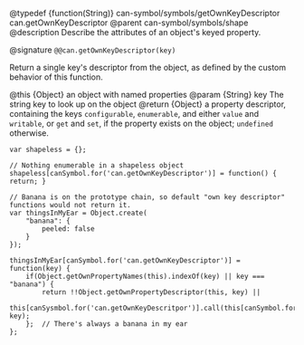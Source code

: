 @typedef {function(String)} can-symbol/symbols/getOwnKeyDescriptor can.getOwnKeyDescriptor
@parent can-symbol/symbols/shape
@description Describe the attributes of an object's keyed property.

@signature `@@can.getOwnKeyDescriptor(key)`

Return a single key's descriptor from the object, as defined by the custom behavior of this function.

@this {Object} an object with named properties
@param {String} key The string key to look up on the object
@return {Object} a property descriptor, containing the keys `configurable`, `enumerable`, and either `value` and `writable`, or `get` and `set`, if the property exists on the object; `undefined` otherwise.


```
var shapeless = {};

// Nothing enumerable in a shapeless object
shapeless[canSymbol.for('can.getOwnKeyDescriptor')] = function() { return; }

// Banana is on the prototype chain, so default "own key descriptor" functions would not return it.
var thingsInMyEar = Object.create(
	"banana": {
		peeled: false
	}
});

thingsInMyEar[canSymbol.for('can.getOwnKeyDescriptor')] = function(key) { 
	if(Object.getOwnPropertyNames(this).indexOf(key) || key === "banana") {
		return !!Object.getOwnPropertyDescriptor(this, key) ||
			this[canSysmbol.for('can.getOwnKeyDescritpor')].call(this[canSymbol.for('proto')], key);
	};  // There's always a banana in my ear
};

```
